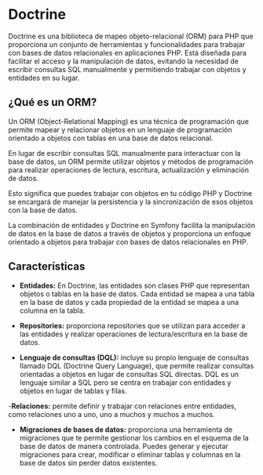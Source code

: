 # Doctrine
Doctrine es una biblioteca de mapeo objeto-relacional (ORM) para PHP que proporciona un conjunto de herramientas y funcionalidades para trabajar con bases de datos relacionales en aplicaciones PHP. Está diseñada para facilitar el acceso y la manipulación de datos, evitando la necesidad de escribir consultas SQL manualmente y permitiendo trabajar con objetos y entidades en su lugar.

## ¿Qué es un ORM?
Un ORM (Object-Relational Mapping) es una técnica de programación que permite mapear y relacionar objetos en un lenguaje de programación orientado a objetos con tablas en una base de datos relacional.

En lugar de escribir consultas SQL manualmente para interactuar con la base de datos, un ORM permite utilizar objetos y métodos de programación para realizar operaciones de lectura, escritura, actualización y eliminación de datos.

Esto significa que puedes trabajar con objetos en tu código PHP y Doctrine se encargará de manejar la persistencia y la sincronización de esos objetos con la base de datos.

La combinación de entidades y Doctrine en Symfony facilita la manipulación de datos en la base de datos a través de objetos y proporciona un enfoque orientado a objetos para trabajar con bases de datos relacionales en PHP.


## Características

- **Entidades:** En Doctrine, las entidades son clases PHP que representan objetos o tablas en la base de datos. Cada entidad se mapea a una tabla en la base de datos y cada propiedad de la entidad se mapea a una columna en la tabla.

- **Repositories:** proporciona repositories que se utilizan para acceder a las entidades y realizar operaciones de lectura/escritura en la base de datos.

- **Lenguaje de consultas (DQL):** incluye su propio lenguaje de consultas llamado DQL (Doctrine Query Language), que permite realizar consultas orientadas a objetos en lugar de consultas SQL directas. DQL es un lenguaje similar a SQL pero se centra en trabajar con entidades y objetos en lugar de tablas y filas.

-**Relaciones:**  permite definir y trabajar con relaciones entre entidades, como relaciones uno a uno, uno a muchos y muchos a muchos.

- **Migraciones de bases de datos:**  proporciona una herramienta de migraciones que te permite gestionar los cambios en el esquema de la base de datos de manera controlada. Puedes generar y ejecutar migraciones para crear, modificar o eliminar tablas y columnas en la base de datos sin perder datos existentes.